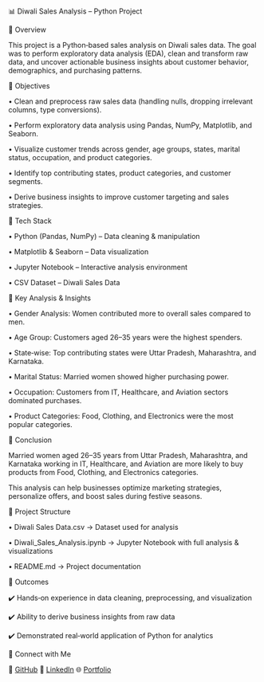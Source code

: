 📊 Diwali Sales Analysis – Python Project

🔹 Overview

This project is a Python‑based sales analysis on Diwali sales data. The goal was to perform exploratory data analysis (EDA), clean and transform raw data, and uncover actionable business insights about customer behavior, demographics, and purchasing patterns.

🔹 Objectives

• Clean and preprocess raw sales data (handling nulls, dropping irrelevant columns, type conversions).

• Perform exploratory data analysis using Pandas, NumPy, Matplotlib, and Seaborn.

• Visualize customer trends across gender, age groups, states, marital status, occupation, and product categories.

• Identify top contributing states, product categories, and customer segments.

• Derive business insights to improve customer targeting and sales strategies.

🔹 Tech Stack

• Python (Pandas, NumPy) – Data cleaning & manipulation

• Matplotlib & Seaborn – Data visualization

• Jupyter Notebook – Interactive analysis environment

• CSV Dataset – Diwali Sales Data

🔹 Key Analysis & Insights

• Gender Analysis: Women contributed more to overall sales compared to men.

• Age Group: Customers aged 26–35 years were the highest spenders.

• State‑wise: Top contributing states were Uttar Pradesh, Maharashtra, and Karnataka.

• Marital Status: Married women showed higher purchasing power.

• Occupation: Customers from IT, Healthcare, and Aviation sectors dominated purchases.

• Product Categories: Food, Clothing, and Electronics were the most popular categories.

🔹 Conclusion

Married women aged 26–35 years from Uttar Pradesh, Maharashtra, and Karnataka working in IT, Healthcare, and Aviation are more likely to buy products from Food, Clothing, and Electronics categories.

This analysis can help businesses optimize marketing strategies, personalize offers, and boost sales during festive seasons.

🔹 Project Structure

• Diwali Sales Data.csv → Dataset used for analysis

• Diwali_Sales_Analysis.ipynb → Jupyter Notebook with full analysis & visualizations

• README.md → Project documentation

🔹 Outcomes

✔️ Hands‑on experience in data cleaning, preprocessing, and visualization

✔️ Ability to derive business insights from raw data

✔️ Demonstrated real‑world application of Python for analytics

🔗 Connect with Me

🐙 [GitHub](https://github.com/ankitsaini605) 🔗 [LinkedIn](https://linkedin.com/in/ankitsaini605) 🌐 [Portfolio]()  
